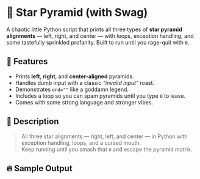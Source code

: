 # 🌟 Star Pyramid (with Swag)

A chaotic little Python script that prints all three types of **star pyramid alignments** — left, right, and center — with loops, exception handling, and some tastefully sprinkled profanity. Built to run until you rage-quit with `0`.

## 🧱 Features

- Prints **left**, **right**, and **center-aligned** pyramids.
- Handles dumb input with a classic *"invalid input"* roast.
- Demonstrates `end=""` like a goddamn legend.
- Includes a loop so you can spam pyramids until you type `0` to leave.
- Comes with some strong language and stronger vibes.

## 📜 Description

> All three star alignments — right, left, and center — in Python with exception handling, loops, and a cursed mouth.  
> Keep running until you smash that `0` and escape the pyramid matrix.

## 🔥 Sample Output

